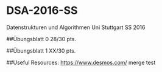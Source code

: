 # DSA-2016-SS
Datenstrukturen und Algorithmen Uni Stuttgart SS 2016

##Übungsblatt 0
	28/30 pts.

##Übungsblatt 1
	XX/30 pts.

##Useful Resources:
	https://www.desmos.com/
merge test

